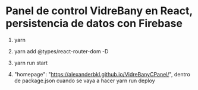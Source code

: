 # Panel de control VidreBany en React, persistencia de datos con Firebase

1. yarn
2. yarn add @types/react-router-dom -D
3. yarn run start

4. "homepage": "https://alexanderbkl.github.io/VidreBanyCPanel/", dentro de package.json cuando se vaya a hacer yarn run deploy